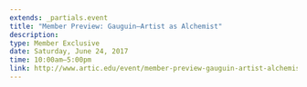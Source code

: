 ```yaml
---
extends: _partials.event
title: "Member Preview: Gauguin—Artist as Alchemist"
description: 
type: Member Exclusive
date: Saturday, June 24, 2017
time: 10:00am–5:00pm
link: http://www.artic.edu/event/member-preview-gauguin-artist-alchemist
---
```


